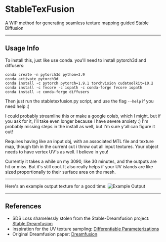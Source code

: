 # StableTexFusion
A WIP method for generating seamless texture mapping guided Stable Diffusion

---
## Usage Info
To install this, just like use conda.
you'll need to install pytorch3d and diffusers:
```
conda create -n pytorch3d python=3.9
conda activate pytorch3d
conda install -c pytorch pytorch=1.9.1 torchvision cudatoolkit=10.2
conda install -c fvcore -c iopath -c conda-forge fvcore iopath
conda install -c conda-forge diffusers

```
Then just run the stabletexfusion.py script, and use the flag `--help` if you need help :) 

I could probably streamline this or make a google colab, which I might. but if you ask for it, I'll take even longer because I have severe anxiety :) 
I'm probably missing steps in the install as well, but I'm sure y'all can figure it out!

Requires having like an input obj, with an associated MTL file and texture map, though tbh in the current cut i throw out all input textures. Your object needs to have vertex UV's as well. I believe in you!

Currently it takes a while on my 3090, like 30 minutes, and the outputs are hit or miss. But it's still cool. 
It also really helps if your UV islands are like sized proportionally to their surface area on the mesh.

---

Here's an example output texture for a good time:
![Example Output](example_tex/textures_0399.png)

---
## References

+ SDS Loss shamelessly stolen from the Stable-Dreamfusion project: [Stable Dreamfusion](https://github.com/ashawkey/stable-dreamfusion)
+ Inspiration for the UV texture sampling: [Differentiable Parameterizations](https://distill.pub/2018/differentiable-parameterizations/#section-featureviz-3d)
+ Original Dreamfusion paper: [Dreamfusion](https://dreamfusion3d.github.io/)
